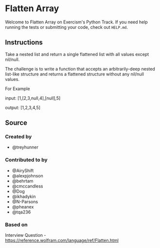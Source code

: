 # Flatten Array

Welcome to Flatten Array on Exercism's Python Track.
If you need help running the tests or submitting your code, check out `HELP.md`.

## Instructions

Take a nested list and return a single flattened list with all values except nil/null.

The challenge is to write a function that accepts an arbitrarily-deep nested list-like structure and returns a flattened structure without any nil/null values.

For Example

input: [1,[2,3,null,4],[null],5]

output: [1,2,3,4,5]

## Source

### Created by

- @treyhunner

### Contributed to by

- @AiryShift
- @alexpjohnson
- @behrtam
- @cmccandless
- @Dog
- @ikhadykin
- @N-Parsons
- @pheanex
- @tqa236

### Based on

Interview Question - https://reference.wolfram.com/language/ref/Flatten.html